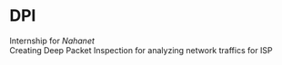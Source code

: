 # DPI

Internship for *Nahanet* <br />
Creating Deep Packet Inspection for analyzing network traffics for ISP
